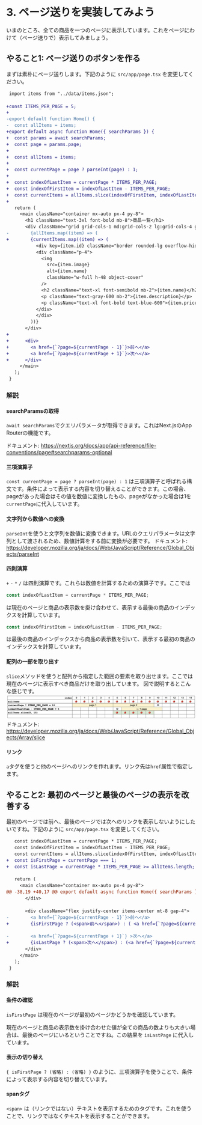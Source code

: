 # 3. ページ送りを実装してみよう

いまのところ、全ての商品を一つのページに表示しています。これをページにわけて（ページ送りで）表示してみましょう。

## やること1: ページ送りのボタンを作る

まずは素朴にページ送りします。下記のように `src/app/page.tsx` を変更してください。

```diff
 import items from "../data/items.json";

+const ITEMS_PER_PAGE = 5;
+
-export default function Home() {
-  const allItems = items;
+export default async function Home({ searchParams }) {
+  const params = await searchParams;
+  const page = params.page;
+
+  const allItems = items;
+
+  const currentPage = page ? parseInt(page) : 1;
+
+  const indexOfLastItem = currentPage * ITEMS_PER_PAGE;
+  const indexOfFirstItem = indexOfLastItem - ITEMS_PER_PAGE;
+  const currentItems = allItems.slice(indexOfFirstItem, indexOfLastItem);
+
   return (
     <main className="container mx-auto px-4 py-8">
       <h1 className="text-3xl font-bold mb-8">商品一覧</h1>
       <div className="grid grid-cols-1 md:grid-cols-2 lg:grid-cols-4 gap-6">
-        {allItems.map((item) => (
+        {currentItems.map((item) => (
           <div key={item.id} className="border rounded-lg overflow-hidden shadow-lg">
           <div className="p-4">
             <img
               src={item.image}
               alt={item.name}
               className="w-full h-48 object-cover"
             />
             <h2 className="text-xl font-semibold mb-2">{item.name}</h2>
             <p className="text-gray-600 mb-2">{item.description}</p>
             <p className="text-xl font-bold text-blue-600">{item.price}円</p>
           </div>
           </div>
         ))}
       </div>
+
+      <div>
+        <a href={`?page=${currentPage - 1}`}>前へ</a>
+        <a href={`?page=${currentPage + 1}`}>次へ</a>
+      </div>
     </main>
   );
 }
```

### 解説

#### searchParamsの取得

`await searchParams`でクエリパラメータが取得できます。これはNext.jsのApp Routerの機能です。

ドキュメント: https://nextjs.org/docs/app/api-reference/file-conventions/page#searchparams-optional

#### 三項演算子

`const currentPage = page ? parseInt(page) : 1` は三項演算子と呼ばれる構文です。条件によって表示する内容を切り替えることができます。この場合、pageがあった場合はその値を数値に変換したもの、pageがなかった場合は1を`currentPage`に代入しています。

#### 文字列から数値への変換

`parseInt`を使うと文字列を数値に変換できます。URLのクエリパラメータは文字列として渡されるため、数値計算をする前に変換が必要です。
ドキュメント: https://developer.mozilla.org/ja/docs/Web/JavaScript/Reference/Global_Objects/parseInt

#### 四則演算

`+` `-` `*` `/` は四則演算です。これらは数値を計算するための演算子です。ここでは

```ts
const indexOfLastItem = currentPage * ITEMS_PER_PAGE;
```

は現在のページと商品の表示数を掛け合わせて、表示する最後の商品のインデックスを計算しています。

```ts
const indexOfFirstItem = indexOfLastItem - ITEMS_PER_PAGE;
```

は最後の商品のインデックスから商品の表示数を引いて、表示する最初の商品のインデックスを計算しています。

#### 配列の一部を取り出す

`slice`メソッドを使うと配列から指定した範囲の要素を取り出せます。ここでは現在のページに表示すべき商品だけを取り出しています。
図で説明するとこんな感じです。
![slice](./images/array-slice.png)
ドキュメント: https://developer.mozilla.org/ja/docs/Web/JavaScript/Reference/Global_Objects/Array/slice

#### リンク

`a`タグを使うと他のページへのリンクを作れます。リンク先は`href`属性で指定します。


## やること2: 最初のページと最後のページの表示を改善する

最初のページでは前へ、最後のページでは次へのリンクを表示しないようにしたいですね。下記のように `src/app/page.tsx` を変更してください。

```diff
   const indexOfLastItem = currentPage * ITEMS_PER_PAGE;
   const indexOfFirstItem = indexOfLastItem - ITEMS_PER_PAGE;
   const currentItems = allItems.slice(indexOfFirstItem, indexOfLastItem);
+  const isFirstPage = currentPage === 1;
+  const isLastPage = currentPage * ITEMS_PER_PAGE >= allItems.length;

   return (
     <main className="container mx-auto px-4 py-8">
@@ -38,19 +40,17 @@ export default async function Home({ searchParams }) {
       </div>

       <div className="flex justify-center items-center mt-8 gap-4">
-        <a href={`?page=${currentPage - 1}`}>前へ</a>
+        {isFirstPage ? (<span>前へ</span>) : ( <a href={`?page=${currentPage - 1}`}>前へ</a> )}

-        <a href={`?page=${currentPage + 1}`} >次へ</a>
+        {isLastPage ? (<span>次へ</span>) : (<a href={`?page=${currentPage + 1}`}>次へ</a>)}
       </div>
     </main>
   );
 }
```

### 解説

#### 条件の確認

`isFirstPage` は現在のページが最初のページかどうかを確認しています。

現在のページと商品の表示数を掛け合わせた値が全ての商品の数よりも大きい場合は、最後のページにいるということですね。この結果を `isLastPage` に代入しています。

#### 表示の切り替え

`{ isFirstPage ? (省略) : (省略) }` のように、三項演算子を使うことで、条件によって表示する内容を切り替えています。

#### spanタグ

`<span>` は（リンクではない）テキストを表示するためのタグです。これを使うことで、リンクではなくテキストを表示することができます。
